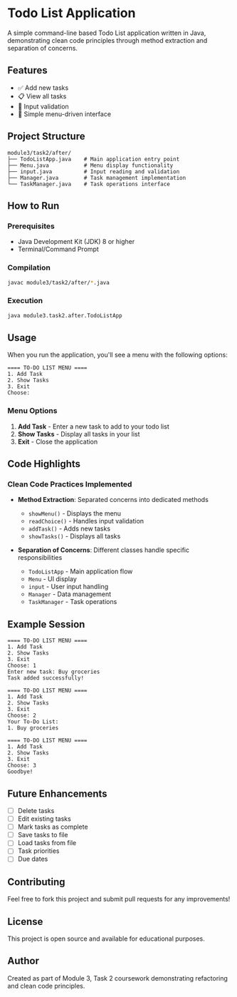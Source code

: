 # Todo List Application

A simple command-line based Todo List application written in Java, demonstrating clean code principles through method extraction and separation of concerns.

## Features

- ✅ Add new tasks
- 📋 View all tasks
- 🔢 Input validation
- 🎯 Simple menu-driven interface

## Project Structure

```
module3/task2/after/
├── TodoListApp.java    # Main application entry point
├── Menu.java           # Menu display functionality
├── input.java          # Input reading and validation
├── Manager.java        # Task management implementation
└── TaskManager.java    # Task operations interface
```

## How to Run

### Prerequisites
- Java Development Kit (JDK) 8 or higher
- Terminal/Command Prompt

### Compilation
```bash
javac module3/task2/after/*.java
```

### Execution
```bash
java module3.task2.after.TodoListApp
```

## Usage

When you run the application, you'll see a menu with the following options:

```
==== TO-DO LIST MENU ====
1. Add Task
2. Show Tasks
3. Exit
Choose:
```

### Menu Options

1. **Add Task** - Enter a new task to add to your todo list
2. **Show Tasks** - Display all tasks in your list
3. **Exit** - Close the application

## Code Highlights

### Clean Code Practices Implemented

- **Method Extraction**: Separated concerns into dedicated methods
  - `showMenu()` - Displays the menu
  - `readChoice()` - Handles input validation
  - `addTask()` - Adds new tasks
  - `showTasks()` - Displays all tasks

- **Separation of Concerns**: Different classes handle specific responsibilities
  - `TodoListApp` - Main application flow
  - `Menu` - UI display
  - `input` - User input handling
  - `Manager` - Data management
  - `TaskManager` - Task operations

## Example Session

```
==== TO-DO LIST MENU ====
1. Add Task
2. Show Tasks
3. Exit
Choose: 1
Enter new task: Buy groceries
Task added successfully!

==== TO-DO LIST MENU ====
1. Add Task
2. Show Tasks
3. Exit
Choose: 2
Your To-Do List:
1. Buy groceries

==== TO-DO LIST MENU ====
1. Add Task
2. Show Tasks
3. Exit
Choose: 3
Goodbye!
```

## Future Enhancements

- [ ] Delete tasks
- [ ] Edit existing tasks
- [ ] Mark tasks as complete
- [ ] Save tasks to file
- [ ] Load tasks from file
- [ ] Task priorities
- [ ] Due dates

## Contributing

Feel free to fork this project and submit pull requests for any improvements!

## License

This project is open source and available for educational purposes.

## Author

Created as part of Module 3, Task 2 coursework demonstrating refactoring and clean code principles.
